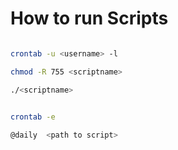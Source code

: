How to run Scripts
=================

```zsh

crontab -u <username> -l

chmod -R 755 <scriptname> 

./<scriptname>

```


```zsh

crontab -e
 
@daily  <path to script>

```

